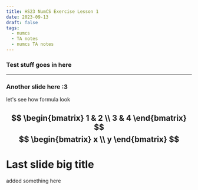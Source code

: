 ```yaml
---
title: HS23 NumCS Exercise Lesson 1
date: 2023-09-13
draft: false
tags:
  - numcs
  - TA notes
  - numcs TA notes
---
```


### Test stuff goes in here
---
### Another slide here :3
let's see how formula look

$$
\begin{bmatrix}
1 & 2 \\
3 & 4
\end{bmatrix}
$$
$$
\begin{bmatrix}
x \\ y
\end{bmatrix}
$$
---
# Last slide big title
added something here